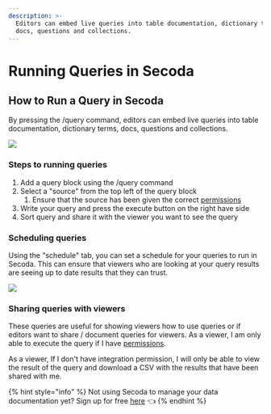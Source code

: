 ```yaml
---
description: >-
  Editors can embed live queries into table documentation, dictionary terms,
  docs, questions and collections.
---
```


# Running Queries in Secoda

## How to Run a Query in Secoda

By pressing the /query command, editors can embed live queries into table documentation, dictionary terms, docs, questions and collections.&#x20;

![](https://secoda-public-media-assets.s3.amazonaws.com/image-1.png)

### Steps to running queries

1. Add a query block using the /query command&#x20;
2. Select a "source" from the top left of the query block
   1. Ensure that the source has been given the correct [permissions](../../../user-management/roles/resource-permissions.md)
3. Write your query and press the execute button on the right have side
4. Sort query and share it with the viewer you want to see the query

### Scheduling queries

Using the "schedule" tab, you can set a schedule for your queries to run in Secoda. This can ensure that viewers who are looking at your query results are seeing up to date results that they can trust.&#x20;

![](<https://secoda-public-media-assets.s3.amazonaws.com/Screen Shot 2022-08-10 at 10.48.05 AM.png>)

### Sharing queries with viewers

These queries are useful for showing viewers how to use queries or if editors want to share / document queries for viewers. As a viewer, I am only able to execute the query if I have [permissions](../../../user-management/roles/integration-permissions.md).&#x20;

As a viewer, If I don't have integration permission, I will only be able to view the result of the query and download a CSV with the results that have been shared with me.&#x20;

{% hint style="info" %}
Not using Secoda to manage your data documentation yet? Sign up for free [here](http://app.secoda.co/) 👈
{% endhint %}
